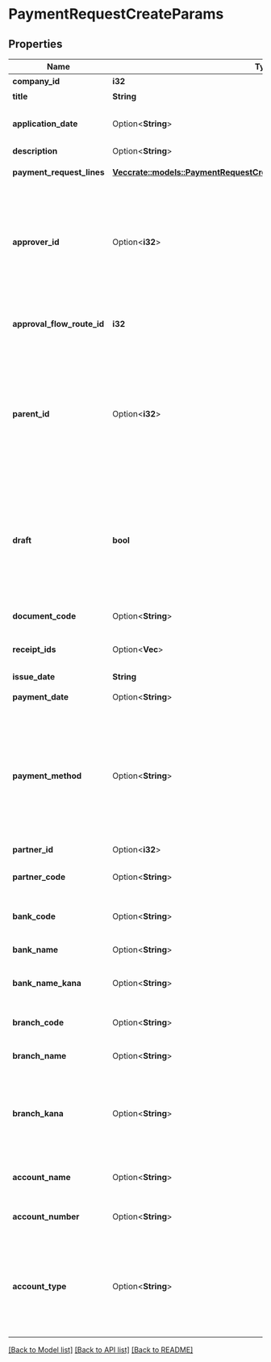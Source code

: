 # PaymentRequestCreateParams

## Properties

Name | Type | Description | Notes
------------ | ------------- | ------------- | -------------
**company_id** | **i32** | 事業所ID | 
**title** | **String** | 申請タイトル | 
**application_date** | Option<**String**> | 申請日 (yyyy-mm-dd)<br> 指定しない場合は当日の日付が登録されます。  | [optional]
**description** | Option<**String**> | 備考 | [optional]
**payment_request_lines** | [**Vec<crate::models::PaymentRequestCreateParamsPaymentRequestLinesInner>**](paymentRequestCreateParams_payment_request_lines_inner.md) | 支払依頼の項目行一覧（配列） | 
**approver_id** | Option<**i32**> | 承認者のユーザーID<br> 「承認者を指定」の経路を申請経路として使用する場合に指定してください。<br> 指定する承認者のユーザーIDは、申請経路APIを利用して取得してください。  | [optional]
**approval_flow_route_id** | **i32** | 申請経路ID<br> 指定する申請経路IDは、申請経路APIを利用して取得してください。  | 
**parent_id** | Option<**i32**> | 親申請ID(法人向け エンタープライズプラン、プロフェッショナルプラン)<br> <ul>   <li>承認済みの既存各種申請IDのみ指定可能です。</li>   <li>各種申請一覧APIを利用して取得してください。</li> </ul>  | [optional]
**draft** | **bool** | 支払依頼のステータス<br> falseを指定した時は申請中（in_progress）で支払依頼を作成します。<br> trueを指定した時は下書き（draft）で支払依頼を作成します。<br> 未指定の時は下書きとみなして支払依頼を作成します。  | 
**document_code** | Option<**String**> | 請求書番号（255文字以内） | [optional]
**receipt_ids** | Option<**Vec<i32>**> | 証憑ファイルID（ファイルボックスのファイルID）（配列） | [optional]
**issue_date** | **String** | 発生日 (yyyy-mm-dd) | 
**payment_date** | Option<**String**> | 支払期限 (yyyy-mm-dd) | [optional]
**payment_method** | Option<**String**> | '支払方法(none: 指定なし, domestic_bank_transfer: 国内振込, abroad_bank_transfer: 国外振込, account_transfer: 口座振替, credit_card: クレジットカード)'<br> 'デフォルトは none: 指定なし です。'  | [optional]
**partner_id** | Option<**i32**> | 支払先の取引先ID | [optional]
**partner_code** | Option<**String**> | 支払先の取引先コード<br> 支払先の取引先ID指定時には無効  | [optional]
**bank_code** | Option<**String**> | 銀行コード（半角数字1桁〜4桁）<br> 支払先指定時には無効  | [optional]
**bank_name** | Option<**String**> | 銀行名（255文字以内）<br> 支払先指定時には無効  | [optional]
**bank_name_kana** | Option<**String**> | 銀行名（カナ）（15文字以内）<br> 支払先指定時には無効  | [optional]
**branch_code** | Option<**String**> | 支店番号（半角数字1桁〜3桁）<br> 支払先指定時には無効  | [optional]
**branch_name** | Option<**String**> | 支店名（255文字以内）<br> 支払先指定時には無効  | [optional]
**branch_kana** | Option<**String**> | 支店名（カナ）（15文字以内）<br> 指定可能な文字は、英数・カナ・丸括弧・ハイフン・スペースのみです。<br> 支払先指定時には無効  | [optional]
**account_name** | Option<**String**> | 受取人名（カナ）（48文字以内）<br> 支払先指定時には無効  | [optional]
**account_number** | Option<**String**> | 口座番号（半角数字1桁〜7桁）<br> 支払先指定時には無効  | [optional]
**account_type** | Option<**String**> | '口座種別(ordinary: 普通、checking: 当座、earmarked: 納税準備預金、savings: 貯蓄、other: その他)'<br> '支払先指定時には無効'<br> 'デフォルトは ordinary: 普通 です'  | [optional]

[[Back to Model list]](../README.md#documentation-for-models) [[Back to API list]](../README.md#documentation-for-api-endpoints) [[Back to README]](../README.md)


